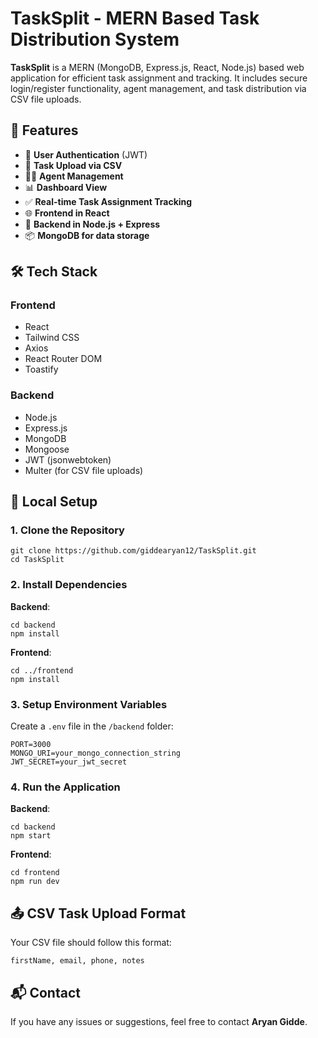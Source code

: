 
<body>

  <h1>TaskSplit - MERN Based Task Distribution System</h1>

  <p><strong>TaskSplit</strong> is a MERN (MongoDB, Express.js, React, Node.js) based web application for efficient task assignment and tracking. It includes secure login/register functionality, agent management, and task distribution via CSV file uploads.</p>

  <h2>🚀 Features</h2>
  <ul>
    <li>👥 <strong>User Authentication</strong> (JWT)</li>
    <li>📄 <strong>Task Upload via CSV</strong></li>
    <li>🧑‍💼 <strong>Agent Management</strong></li>
    <li>📊 <strong>Dashboard View</strong></li>
    <li>✅ <strong>Real-time Task Assignment Tracking</strong></li>
    <li>🌐 <strong>Frontend in React</strong></li>
    <li>💾 <strong>Backend in Node.js + Express</strong></li>
    <li>📦 <strong>MongoDB for data storage</strong></li>
  </ul>

  <h2>🛠️ Tech Stack</h2>
  <h3>Frontend</h3>
  <ul>
    <li>React</li>
    <li>Tailwind CSS</li>
    <li>Axios</li>
    <li>React Router DOM</li>
    <li>Toastify</li>
  </ul>

  <h3>Backend</h3>
  <ul>
    <li>Node.js</li>
    <li>Express.js</li>
    <li>MongoDB</li>
    <li>Mongoose</li>
    <li>JWT (jsonwebtoken)</li>
    <li>Multer (for CSV file uploads)</li>
  </ul>


  <h2>🧪 Local Setup</h2>

  <h3>1. Clone the Repository</h3>
  <pre><code>git clone https://github.com/giddearyan12/TaskSplit.git
cd TaskSplit</code></pre>

  <h3>2. Install Dependencies</h3>
  <strong>Backend</strong>:
  <pre><code>cd backend
npm install</code></pre>

  <strong>Frontend</strong>:
  <pre><code>cd ../frontend
npm install</code></pre>

  <h3>3. Setup Environment Variables</h3>
  <p>Create a <code>.env</code> file in the <code>/backend</code> folder:</p>
  <pre><code>PORT=3000
MONGO_URI=your_mongo_connection_string
JWT_SECRET=your_jwt_secret</code></pre>

  <h3>4. Run the Application</h3>
  <strong>Backend</strong>:
  <pre><code>cd backend
npm start</code></pre>

  <strong>Frontend</strong>:
  <pre><code>cd frontend
npm run dev</code></pre>

  <h2>📤 CSV Task Upload Format</h2>
  <p>Your CSV file should follow this format:</p>
  <pre><code>firstName, email, phone, notes</code></pre>

  <h2>📬 Contact</h2>
  <p>If you have any issues or suggestions, feel free to contact <strong>Aryan Gidde</strong>.</p>

</body>
</html>
